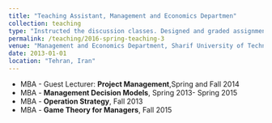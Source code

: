 ```yaml
---
title: "Teaching Assistant, Management and Economics Departmen"
collection: teaching
type: "Instructed the discussion classes. Designed and graded assignments and projects."
permalink: /teaching/2016-spring-teaching-3
venue: "Management and Economics Department, Sharif University of Technology"
date: 2013-01-01
location: "Tehran, Iran"
---
```



* MBA - Guest Lecturer: **Project Management**,Spring and Fall 2014
* MBA - **Management Decision Models**, Spring 2013- Spring 2015
* MBA - **Operation Strategy**, Fall 2013
* MBA - **Game Theory for Managers**, Fall 2015
